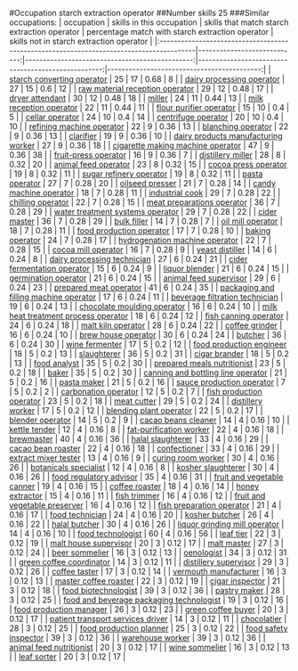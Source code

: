 #Occupation starch extraction operator
##Number skills 25
###Similar occupations:
| occupation                                                                              |   skills in this occupation |   skills that match starch extraction operator |   percentage match with starch extraction operator |   skills not in starch extraction operator |
|:----------------------------------------------------------------------------------------|----------------------------:|-----------------------------------------------:|---------------------------------------------------:|-------------------------------------------:|
| [starch converting operator](starch_converting_operator.md)                             |                          25 |                                             17 |                                               0.68 |                                          8 |
| [dairy processing operator](dairy_processing_operator.md)                               |                          27 |                                             15 |                                               0.6  |                                         12 |
| [raw material reception operator](raw_material_reception_operator.md)                   |                          29 |                                             12 |                                               0.48 |                                         17 |
| [dryer attendant](dryer_attendant.md)                                                   |                          30 |                                             12 |                                               0.48 |                                         18 |
| [miller](miller.md)                                                                     |                          24 |                                             11 |                                               0.44 |                                         13 |
| [milk reception operator](milk_reception_operator.md)                                   |                          22 |                                             11 |                                               0.44 |                                         11 |
| [flour purifier operator](flour_purifier_operator.md)                                   |                          15 |                                             10 |                                               0.4  |                                          5 |
| [cellar operator](cellar_operator.md)                                                   |                          24 |                                             10 |                                               0.4  |                                         14 |
| [centrifuge operator](centrifuge_operator.md)                                           |                          20 |                                             10 |                                               0.4  |                                         10 |
| [refining machine operator](refining_machine_operator.md)                               |                          22 |                                              9 |                                               0.36 |                                         13 |
| [blanching operator](blanching_operator.md)                                             |                          22 |                                              9 |                                               0.36 |                                         13 |
| [clarifier](clarifier.md)                                                               |                          19 |                                              9 |                                               0.36 |                                         10 |
| [dairy products manufacturing worker](dairy_products_manufacturing_worker.md)           |                          27 |                                              9 |                                               0.36 |                                         18 |
| [cigarette making machine operator](cigarette_making_machine_operator.md)               |                          47 |                                              9 |                                               0.36 |                                         38 |
| [fruit-press operator](fruit-press_operator.md)                                         |                          16 |                                              9 |                                               0.36 |                                          7 |
| [distillery miller](distillery_miller.md)                                               |                          28 |                                              8 |                                               0.32 |                                         20 |
| [animal feed operator](animal_feed_operator.md)                                         |                          23 |                                              8 |                                               0.32 |                                         15 |
| [cocoa press operator](cocoa_press_operator.md)                                         |                          19 |                                              8 |                                               0.32 |                                         11 |
| [sugar refinery operator](sugar_refinery_operator.md)                                   |                          19 |                                              8 |                                               0.32 |                                         11 |
| [pasta operator](pasta_operator.md)                                                     |                          27 |                                              7 |                                               0.28 |                                         20 |
| [oilseed presser](oilseed_presser.md)                                                   |                          21 |                                              7 |                                               0.28 |                                         14 |
| [candy machine operator](candy_machine_operator.md)                                     |                          18 |                                              7 |                                               0.28 |                                         11 |
| [industrial cook](industrial_cook.md)                                                   |                          29 |                                              7 |                                               0.28 |                                         22 |
| [chilling operator](chilling_operator.md)                                               |                          22 |                                              7 |                                               0.28 |                                         15 |
| [meat preparations operator](meat_preparations_operator.md)                             |                          36 |                                              7 |                                               0.28 |                                         29 |
| [water treatment systems operator](water_treatment_systems_operator.md)                 |                          29 |                                              7 |                                               0.28 |                                         22 |
| [cider master](cider_master.md)                                                         |                          36 |                                              7 |                                               0.28 |                                         29 |
| [bulk filler](bulk_filler.md)                                                           |                          14 |                                              7 |                                               0.28 |                                          7 |
| [oil mill operator](oil_mill_operator.md)                                               |                          18 |                                              7 |                                               0.28 |                                         11 |
| [food production operator](food_production_operator.md)                                 |                          17 |                                              7 |                                               0.28 |                                         10 |
| [baking operator](baking_operator.md)                                                   |                          24 |                                              7 |                                               0.28 |                                         17 |
| [hydrogenation machine operator](hydrogenation_machine_operator.md)                     |                          22 |                                              7 |                                               0.28 |                                         15 |
| [cocoa mill operator](cocoa_mill_operator.md)                                           |                          16 |                                              7 |                                               0.28 |                                          9 |
| [yeast distiller](yeast_distiller.md)                                                   |                          14 |                                              6 |                                               0.24 |                                          8 |
| [dairy processing technician](dairy_processing_technician.md)                           |                          27 |                                              6 |                                               0.24 |                                         21 |
| [cider fermentation operator](cider_fermentation_operator.md)                           |                          15 |                                              6 |                                               0.24 |                                          9 |
| [liquor blender](liquor_blender.md)                                                     |                          21 |                                              6 |                                               0.24 |                                         15 |
| [germination operator](germination_operator.md)                                         |                          21 |                                              6 |                                               0.24 |                                         15 |
| [animal feed supervisor](animal_feed_supervisor.md)                                     |                          29 |                                              6 |                                               0.24 |                                         23 |
| [prepared meat operator](prepared_meat_operator.md)                                     |                          41 |                                              6 |                                               0.24 |                                         35 |
| [packaging and filling machine operator](packaging_and_filling_machine_operator.md)     |                          17 |                                              6 |                                               0.24 |                                         11 |
| [beverage filtration technician](beverage_filtration_technician.md)                     |                          19 |                                              6 |                                               0.24 |                                         13 |
| [chocolate moulding operator](chocolate_moulding_operator.md)                           |                          16 |                                              6 |                                               0.24 |                                         10 |
| [milk heat treatment process operator](milk_heat_treatment_process_operator.md)         |                          18 |                                              6 |                                               0.24 |                                         12 |
| [fish canning operator](fish_canning_operator.md)                                       |                          24 |                                              6 |                                               0.24 |                                         18 |
| [malt kiln operator](malt_kiln_operator.md)                                             |                          28 |                                              6 |                                               0.24 |                                         22 |
| [coffee grinder](coffee_grinder.md)                                                     |                          16 |                                              6 |                                               0.24 |                                         10 |
| [brew house operator](brew_house_operator.md)                                           |                          30 |                                              6 |                                               0.24 |                                         24 |
| [butcher](butcher.md)                                                                   |                          36 |                                              6 |                                               0.24 |                                         30 |
| [wine fermenter](wine_fermenter.md)                                                     |                          17 |                                              5 |                                               0.2  |                                         12 |
| [food production engineer](food_production_engineer.md)                                 |                          18 |                                              5 |                                               0.2  |                                         13 |
| [slaughterer](slaughterer.md)                                                           |                          36 |                                              5 |                                               0.2  |                                         31 |
| [cigar brander](cigar_brander.md)                                                       |                          18 |                                              5 |                                               0.2  |                                         13 |
| [food analyst](food_analyst.md)                                                         |                          35 |                                              5 |                                               0.2  |                                         30 |
| [prepared meals nutritionist](prepared_meals_nutritionist.md)                           |                          23 |                                              5 |                                               0.2  |                                         18 |
| [baker](baker.md)                                                                       |                          35 |                                              5 |                                               0.2  |                                         30 |
| [canning and bottling line operator](canning_and_bottling_line_operator.md)             |                          21 |                                              5 |                                               0.2  |                                         16 |
| [pasta maker](pasta_maker.md)                                                           |                          21 |                                              5 |                                               0.2  |                                         16 |
| [sauce production operator](sauce_production_operator.md)                               |                           7 |                                              5 |                                               0.2  |                                          2 |
| [carbonation operator](carbonation_operator.md)                                         |                          12 |                                              5 |                                               0.2  |                                          7 |
| [fish production operator](fish_production_operator.md)                                 |                          23 |                                              5 |                                               0.2  |                                         18 |
| [meat cutter](meat_cutter.md)                                                           |                          29 |                                              5 |                                               0.2  |                                         24 |
| [distillery worker](distillery_worker.md)                                               |                          17 |                                              5 |                                               0.2  |                                         12 |
| [blending plant operator](blending_plant_operator.md)                                   |                          22 |                                              5 |                                               0.2  |                                         17 |
| [blender operator](blender_operator.md)                                                 |                          14 |                                              5 |                                               0.2  |                                          9 |
| [cacao beans cleaner](cacao_beans_cleaner.md)                                           |                          14 |                                              4 |                                               0.16 |                                         10 |
| [kettle tender](kettle_tender.md)                                                       |                          12 |                                              4 |                                               0.16 |                                          8 |
| [fat-purification worker](fat-purification_worker.md)                                   |                          22 |                                              4 |                                               0.16 |                                         18 |
| [brewmaster](brewmaster.md)                                                             |                          40 |                                              4 |                                               0.16 |                                         36 |
| [halal slaughterer](halal_slaughterer.md)                                               |                          33 |                                              4 |                                               0.16 |                                         29 |
| [cacao bean roaster](cacao_bean_roaster.md)                                             |                          22 |                                              4 |                                               0.16 |                                         18 |
| [confectioner](confectioner.md)                                                         |                          33 |                                              4 |                                               0.16 |                                         29 |
| [extract mixer tester](extract_mixer_tester.md)                                         |                          13 |                                              4 |                                               0.16 |                                          9 |
| [curing room worker](curing_room_worker.md)                                             |                          30 |                                              4 |                                               0.16 |                                         26 |
| [botanicals specialist](botanicals_specialist.md)                                       |                          12 |                                              4 |                                               0.16 |                                          8 |
| [kosher slaughterer](kosher_slaughterer.md)                                             |                          30 |                                              4 |                                               0.16 |                                         26 |
| [food regulatory advisor](food_regulatory_advisor.md)                                   |                          35 |                                              4 |                                               0.16 |                                         31 |
| [fruit and vegetable canner](fruit_and_vegetable_canner.md)                             |                          19 |                                              4 |                                               0.16 |                                         15 |
| [coffee roaster](coffee_roaster.md)                                                     |                          18 |                                              4 |                                               0.16 |                                         14 |
| [honey extractor](honey_extractor.md)                                                   |                          15 |                                              4 |                                               0.16 |                                         11 |
| [fish trimmer](fish_trimmer.md)                                                         |                          16 |                                              4 |                                               0.16 |                                         12 |
| [fruit and vegetable preserver](fruit_and_vegetable_preserver.md)                       |                          16 |                                              4 |                                               0.16 |                                         12 |
| [fish preparation operator](fish_preparation_operator.md)                               |                          21 |                                              4 |                                               0.16 |                                         17 |
| [food technician](food_technician.md)                                                   |                          24 |                                              4 |                                               0.16 |                                         20 |
| [kosher butcher](kosher_butcher.md)                                                     |                          26 |                                              4 |                                               0.16 |                                         22 |
| [halal butcher](halal_butcher.md)                                                       |                          30 |                                              4 |                                               0.16 |                                         26 |
| [liquor grinding mill operator](liquor_grinding_mill_operator.md)                       |                          14 |                                              4 |                                               0.16 |                                         10 |
| [food technologist](food_technologist.md)                                               |                          60 |                                              4 |                                               0.16 |                                         56 |
| [leaf tier](leaf_tier.md)                                                               |                          22 |                                              3 |                                               0.12 |                                         19 |
| [malt house supervisor](malt_house_supervisor.md)                                       |                          20 |                                              3 |                                               0.12 |                                         17 |
| [malt master](malt_master.md)                                                           |                          27 |                                              3 |                                               0.12 |                                         24 |
| [beer sommelier](beer_sommelier.md)                                                     |                          16 |                                              3 |                                               0.12 |                                         13 |
| [oenologist](oenologist.md)                                                             |                          34 |                                              3 |                                               0.12 |                                         31 |
| [green coffee coordinator](green coffee coordinator.md)                                 |                          14 |                                              3 |                                               0.12 |                                         11 |
| [distillery supervisor](distillery_supervisor.md)                                       |                          29 |                                              3 |                                               0.12 |                                         26 |
| [coffee taster](coffee_taster.md)                                                       |                          17 |                                              3 |                                               0.12 |                                         14 |
| [vermouth manufacturer](vermouth_manufacturer.md)                                       |                          16 |                                              3 |                                               0.12 |                                         13 |
| [master coffee roaster](master_coffee_roaster.md)                                       |                          22 |                                              3 |                                               0.12 |                                         19 |
| [cigar inspector](cigar_inspector.md)                                                   |                          21 |                                              3 |                                               0.12 |                                         18 |
| [food biotechnologist](food_biotechnologist.md)                                         |                          39 |                                              3 |                                               0.12 |                                         36 |
| [pastry maker](pastry_maker.md)                                                         |                          28 |                                              3 |                                               0.12 |                                         25 |
| [food and beverage packaging technologist](food_and_beverage_packaging_technologist.md) |                          19 |                                              3 |                                               0.12 |                                         16 |
| [food production manager](food_production_manager.md)                                   |                          26 |                                              3 |                                               0.12 |                                         23 |
| [green coffee buyer](green_coffee_buyer.md)                                             |                          20 |                                              3 |                                               0.12 |                                         17 |
| [patient transport services driver](patient_transport_services_driver.md)               |                          14 |                                              3 |                                               0.12 |                                         11 |
| [chocolatier](chocolatier.md)                                                           |                          28 |                                              3 |                                               0.12 |                                         25 |
| [food production planner](food_production_planner.md)                                   |                          25 |                                              3 |                                               0.12 |                                         22 |
| [food safety inspector](food_safety_inspector.md)                                       |                          39 |                                              3 |                                               0.12 |                                         36 |
| [warehouse worker](warehouse_worker.md)                                                 |                          39 |                                              3 |                                               0.12 |                                         36 |
| [animal feed nutritionist](animal_feed_nutritionist.md)                                 |                          20 |                                              3 |                                               0.12 |                                         17 |
| [wine sommelier](wine_sommelier.md)                                                     |                          16 |                                              3 |                                               0.12 |                                         13 |
| [leaf sorter](leaf_sorter.md)                                                           |                          20 |                                              3 |                                               0.12 |                                         17 |
